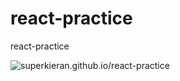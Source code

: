 # react-practice
react-practice

![superkieran.github.io/react-practice](http://superkieran.github.io/react-practice)
